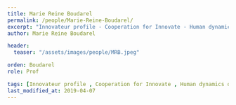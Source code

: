 ```yaml
---
title: Marie Reine Boudarel
permalink: /people/Marie-Reine-Boudarel/
excerpt: "Innovateur profile - Cooperation for Innovate - Human dynamics of Innovation"
author: Marie Reine Boudarel

header:
  teaser: "/assets/images/people/MRB.jpeg"

orden: Boudarel
role: Prof

tags: [Innovateur profile , Cooperation for Innovate , Human dynamics of Innovation]
last_modified_at: 2019-04-07
---
```




